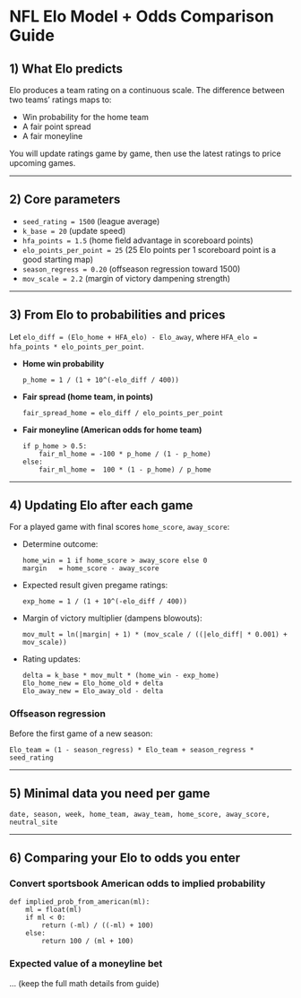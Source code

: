 # NFL Elo Model + Odds Comparison Guide

## 1) What Elo predicts
Elo produces a team rating on a continuous scale. The difference between two teams’ ratings maps to:
- Win probability for the home team
- A fair point spread
- A fair moneyline

You will update ratings game by game, then use the latest ratings to price upcoming games.

---

## 2) Core parameters
- `seed_rating = 1500` (league average)
- `k_base = 20` (update speed)
- `hfa_points = 1.5` (home field advantage in scoreboard points)
- `elo_points_per_point = 25` (25 Elo points per 1 scoreboard point is a good starting map)
- `season_regress = 0.20` (offseason regression toward 1500)
- `mov_scale = 2.2` (margin of victory dampening strength)

---

## 3) From Elo to probabilities and prices
Let `elo_diff = (Elo_home + HFA_elo) - Elo_away`, where `HFA_elo = hfa_points * elo_points_per_point`.

- **Home win probability**
  ```
  p_home = 1 / (1 + 10^(-elo_diff / 400))
  ```

- **Fair spread (home team, in points)**
  ```
  fair_spread_home = elo_diff / elo_points_per_point
  ```

- **Fair moneyline (American odds for home team)**
  ```
  if p_home > 0.5:
      fair_ml_home = -100 * p_home / (1 - p_home)
  else:
      fair_ml_home =  100 * (1 - p_home) / p_home
  ```

---

## 4) Updating Elo after each game
For a played game with final scores `home_score`, `away_score`:
- Determine outcome:
  ```
  home_win = 1 if home_score > away_score else 0
  margin   = home_score - away_score
  ```

- Expected result given pregame ratings:
  ```
  exp_home = 1 / (1 + 10^(-elo_diff / 400))
  ```

- Margin of victory multiplier (dampens blowouts):
  ```
  mov_mult = ln(|margin| + 1) * (mov_scale / ((|elo_diff| * 0.001) + mov_scale))
  ```

- Rating updates:
  ```
  delta = k_base * mov_mult * (home_win - exp_home)
  Elo_home_new = Elo_home_old + delta
  Elo_away_new = Elo_away_old - delta
  ```

### Offseason regression
Before the first game of a new season:
```
Elo_team = (1 - season_regress) * Elo_team + season_regress * seed_rating
```

---

## 5) Minimal data you need per game
`date, season, week, home_team, away_team, home_score, away_score, neutral_site`

---

## 6) Comparing your Elo to odds you enter

### Convert sportsbook American odds to implied probability
```
def implied_prob_from_american(ml):
    ml = float(ml)
    if ml < 0:
        return (-ml) / ((-ml) + 100)
    else:
        return 100 / (ml + 100)
```

### Expected value of a moneyline bet
... (keep the full math details from guide)
